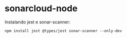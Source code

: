 # sonarcloud-node

Instalando jest e sonar-scanner:

```npm install jest @types/jest sonar-scanner --only-dev```
